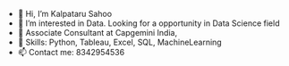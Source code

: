 - 👋 Hi, I’m Kalpataru Sahoo
- 👀 I’m interested in Data. Looking for a opportunity in Data Science field
- 🌱 Associate Consultant at Capgemini India, 
- 💞️ Skills: Python, Tableau, Excel, SQL, MachineLearning
- 📫 Contact me: 8342954536

<!---
kaypee0410/kaypee0410 is a ✨ special ✨ repository because its `README.md` (this file) appears on your GitHub profile.
You can click the Preview link to take a look at your changes.
--->
